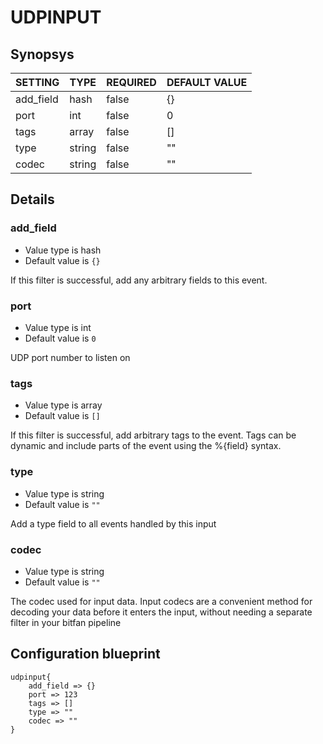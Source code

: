 # UDPINPUT


## Synopsys


|  SETTING  |  TYPE  | REQUIRED | DEFAULT VALUE |
|-----------|--------|----------|---------------|
| add_field | hash   | false    | {}            |
| port      | int    | false    |             0 |
| tags      | array  | false    | []            |
| type      | string | false    | ""            |
| codec     | string | false    | ""            |


## Details

### add_field
* Value type is hash
* Default value is `{}`

If this filter is successful, add any arbitrary fields to this event.

### port
* Value type is int
* Default value is `0`

UDP port number to listen on

### tags
* Value type is array
* Default value is `[]`

If this filter is successful, add arbitrary tags to the event. Tags can be dynamic
and include parts of the event using the %{field} syntax.

### type
* Value type is string
* Default value is `""`

Add a type field to all events handled by this input

### codec
* Value type is string
* Default value is `""`

The codec used for input data. Input codecs are a convenient method for decoding
your data before it enters the input, without needing a separate filter in your bitfan pipeline



## Configuration blueprint

```
udpinput{
	add_field => {}
	port => 123
	tags => []
	type => ""
	codec => ""
}
```
